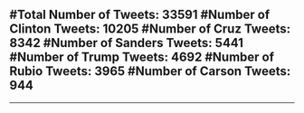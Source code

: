 #Total Number of Tweets: 33591 
#Number of Clinton Tweets: 10205
#Number of Cruz Tweets: 8342
#Number of Sanders Tweets: 5441
#Number of Trump Tweets: 4692
#Number of Rubio Tweets: 3965
#Number of Carson Tweets: 944
---
---
